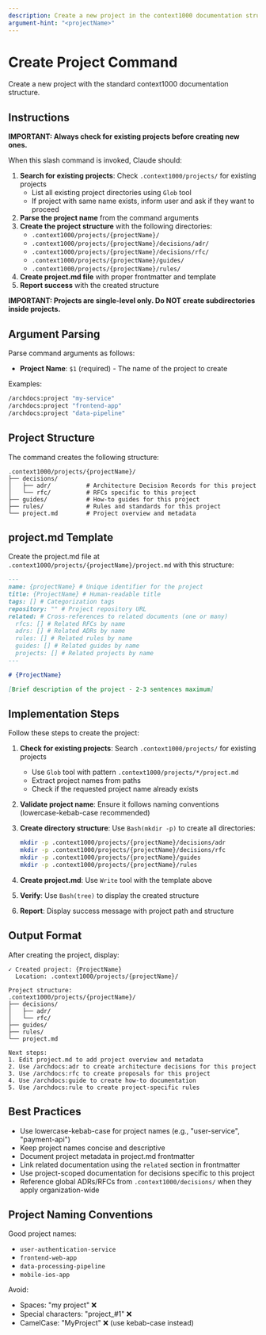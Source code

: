 ```yaml
---
description: Create a new project in the context1000 documentation structure
argument-hint: "<projectName>"
---
```


# Create Project Command

Create a new project with the standard context1000 documentation structure.

## Instructions

**IMPORTANT: Always check for existing projects before creating new ones.**

When this slash command is invoked, Claude should:

1. **Search for existing projects**: Check `.context1000/projects/` for existing projects
   - List all existing project directories using `Glob` tool
   - If project with same name exists, inform user and ask if they want to proceed
2. **Parse the project name** from the command arguments
3. **Create the project structure** with the following directories:
   - `.context1000/projects/{projectName}/`
   - `.context1000/projects/{projectName}/decisions/adr/`
   - `.context1000/projects/{projectName}/decisions/rfc/`
   - `.context1000/projects/{projectName}/guides/`
   - `.context1000/projects/{projectName}/rules/`
4. **Create project.md file** with proper frontmatter and template
5. **Report success** with the created structure

**IMPORTANT: Projects are single-level only. Do NOT create subdirectories inside projects.**

## Argument Parsing

Parse command arguments as follows:

- **Project Name**: `$1` (required) - The name of the project to create

Examples:

```bash
/archdocs:project "my-service"
/archdocs:project "frontend-app"
/archdocs:project "data-pipeline"
```

## Project Structure

The command creates the following structure:

```
.context1000/projects/{projectName}/
├── decisions/
│   ├── adr/          # Architecture Decision Records for this project
│   └── rfc/          # RFCs specific to this project
├── guides/           # How-to guides for this project
├── rules/            # Rules and standards for this project
└── project.md        # Project overview and metadata
```

## project.md Template

Create the project.md file at `.context1000/projects/{projectName}/project.md` with this structure:

```markdown
---
name: {projectName} # Unique identifier for the project
title: {ProjectName} # Human-readable title
tags: [] # Categorization tags
repository: "" # Project repository URL
related: # Cross-references to related documents (one or many)
  rfcs: [] # Related RFCs by name
  adrs: [] # Related ADRs by name
  rules: [] # Related rules by name
  guides: [] # Related guides by name
  projects: [] # Related projects by name
---

# {ProjectName}

[Brief description of the project - 2-3 sentences maximum]
```

## Implementation Steps

Follow these steps to create the project:

1. **Check for existing projects**: Search `.context1000/projects/` for existing projects
   - Use `Glob` tool with pattern `.context1000/projects/*/project.md`
   - Extract project names from paths
   - Check if the requested project name already exists
2. **Validate project name**: Ensure it follows naming conventions (lowercase-kebab-case recommended)
3. **Create directory structure**: Use `Bash(mkdir -p)` to create all directories:

   ```bash
   mkdir -p .context1000/projects/{projectName}/decisions/adr
   mkdir -p .context1000/projects/{projectName}/decisions/rfc
   mkdir -p .context1000/projects/{projectName}/guides
   mkdir -p .context1000/projects/{projectName}/rules
   ```

4. **Create project.md**: Use `Write` tool with the template above
5. **Verify**: Use `Bash(tree)` to display the created structure
6. **Report**: Display success message with project path and structure

## Output Format

After creating the project, display:

```text
✓ Created project: {ProjectName}
  Location: .context1000/projects/{projectName}/

Project structure:
.context1000/projects/{projectName}/
├── decisions/
│   ├── adr/
│   └── rfc/
├── guides/
├── rules/
└── project.md

Next steps:
1. Edit project.md to add project overview and metadata
2. Use /archdocs:adr to create architecture decisions for this project
3. Use /archdocs:rfc to create proposals for this project
4. Use /archdocs:guide to create how-to documentation
5. Use /archdocs:rule to create project-specific rules
```

## Best Practices

- Use lowercase-kebab-case for project names (e.g., "user-service", "payment-api")
- Keep project names concise and descriptive
- Document project metadata in project.md frontmatter
- Link related documentation using the `related` section in frontmatter
- Use project-scoped documentation for decisions specific to this project
- Reference global ADRs/RFCs from `.context1000/decisions/` when they apply organization-wide

## Project Naming Conventions

Good project names:

- `user-authentication-service`
- `frontend-web-app`
- `data-processing-pipeline`
- `mobile-ios-app`

Avoid:

- Spaces: "my project" ❌
- Special characters: "project_#1" ❌
- CamelCase: "MyProject" ❌ (use kebab-case instead)
